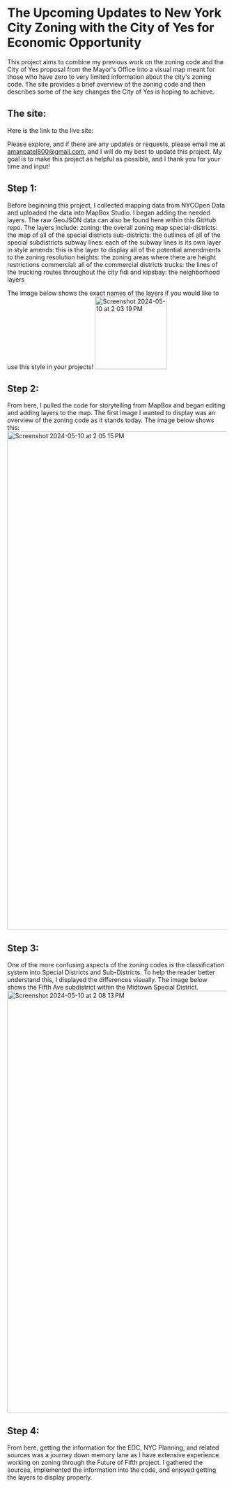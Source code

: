 # The Upcoming Updates to New York City Zoning with the City of Yes for Economic Opportunity
This project aims to combine my previous work on the zoning code and the City of Yes proposal from the Mayor's Office into a visual map meant for those who have zero to very limited information about the city's zoning code. The site provides a brief overview of the zoning code and then describes some of the key changes the City of Yes is hoping to achieve. 
## The site:
Here is the link to the live site:

 Please explore, and if there are any updates or requests, please email me at amanpatel800@gmail.com, and I will do my best to update this project. My goal is to make this project as helpful as possible, and I thank you for your time and input!

## Step 1:
Before beginning this project, I collected mapping data from NYCOpen Data and uploaded the data into MapBox Studio. I began adding the needed layers. The raw GeoJSON data can also be found here within this GitHub repo. The layers include:
zoning: the overall zoning map
special-districts: the map of all of the special districts 
sub-districts: the outlines of all of the special subdistricts
subway lines: each of the subway lines is its own layer in style
amends: this is the layer to display all of the potential amendments to the zoning resolution
heights: the zoning areas where there are height restrictions 
commercial: all of the commercial districts 
trucks: the lines of the trucking routes throughout the city 
fidi and kipsbay: the neighborhood layers 

The image below shows the exact names of the layers if you would like to use this style in your projects!
<img width="166" alt="Screenshot 2024-05-10 at 2 03 19 PM" src="https://github.com/amanpatel800/AP-Final-Project/assets/144968354/1480e4bd-2e05-4abe-8fec-842466b94471">

## Step 2:
From here, I pulled the code for storytelling from MapBox and began editing and adding layers to the map. The first image I wanted to display was an overview of the zoning code as it stands today. The image below shows this:
<img width="1141" alt="Screenshot 2024-05-10 at 2 05 15 PM" src="https://github.com/amanpatel800/AP-Final-Project/assets/144968354/f012b063-56a9-4c27-bae7-29dd02dfcb68">

## Step 3:
One of the more confusing aspects of the zoning codes is the classification system into Special Districts and Sub-Districts. To help the reader better understand this, I displayed the differences visually. The image below shows the Fifth Ave subdistrict within the Midtown Special District.
<img width="965" alt="Screenshot 2024-05-10 at 2 08 13 PM" src="https://github.com/amanpatel800/AP-Final-Project/assets/144968354/d62eb0ad-8ba6-4109-a247-6f648feb205e">

## Step 4: 
From here, getting the information for the EDC, NYC Planning, and related sources was a journey down memory lane as I have extensive experience working on zoning through the Future of Fifth project. I gathered the sources, implemented the information into the code, and enjoyed getting the layers to display properly.
